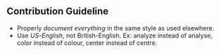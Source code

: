 ## Contribution Guideline
- Properly _document everything_ in the same style as used elsewhere.
- Use _US-English_, not British-English. Ex: analyze instead of analyse, color instead of colour, center instead of centre.